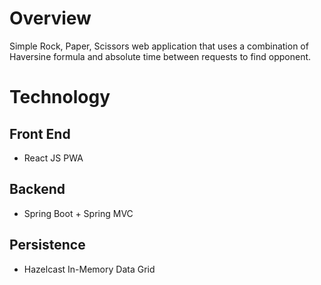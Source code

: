 # Overview

Simple Rock, Paper, Scissors web application that uses a combination of Haversine formula and absolute time between requests to find opponent.


# Technology

## Front End
- React JS PWA

## Backend
- Spring Boot + Spring MVC

## Persistence
- Hazelcast In-Memory Data Grid